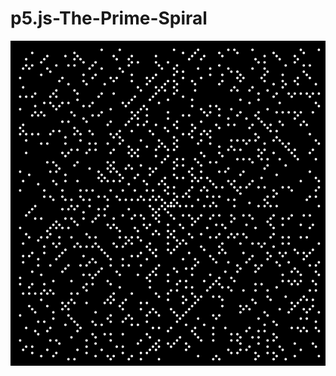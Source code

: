 # p5.js-The-Prime-Spiral

<p float="center">
  <img src="https://github.com/burakJs/p5.js-The-Prime-Spiral/blob/master/screenshot.png" width="520" height="520">
</p>
